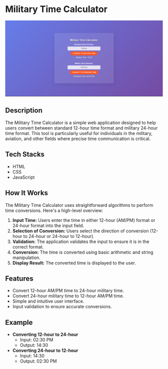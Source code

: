 

# Military Time Calculator

![Military Time Calculator](<Screenshot 2024-06-05 084717.png>)
## Description
The Military Time Calculator is a simple web application designed to help users convert between standard 12-hour time format and military 24-hour time format. This tool is particularly useful for individuals in the military, aviation, and other fields where precise time communication is critical.

## Tech Stacks
- HTML
- CSS
- JavaScript

## How It Works
The Military Time Calculator uses straightforward algorithms to perform time conversions. Here's a high-level overview:

1. **Input Time:** Users enter the time in either 12-hour (AM/PM) format or 24-hour format into the input field.
2. **Selection of Conversion:** Users select the direction of conversion (12-hour to 24-hour or 24-hour to 12-hour).
3. **Validation:** The application validates the input to ensure it is in the correct format.
4. **Conversion:** The time is converted using basic arithmetic and string manipulation.
5. **Display Result:** The converted time is displayed to the user.

## Features
- Convert 12-hour AM/PM time to 24-hour military time.
- Convert 24-hour military time to 12-hour AM/PM time.
- Simple and intuitive user interface.
- Input validation to ensure accurate conversions.

## Example
- **Converting 12-hour to 24-hour**
  - Input: 02:30 PM
  - Output: 14:30
- **Converting 24-hour to 12-hour**
  - Input: 14:30
  - Output: 02:30 PM


